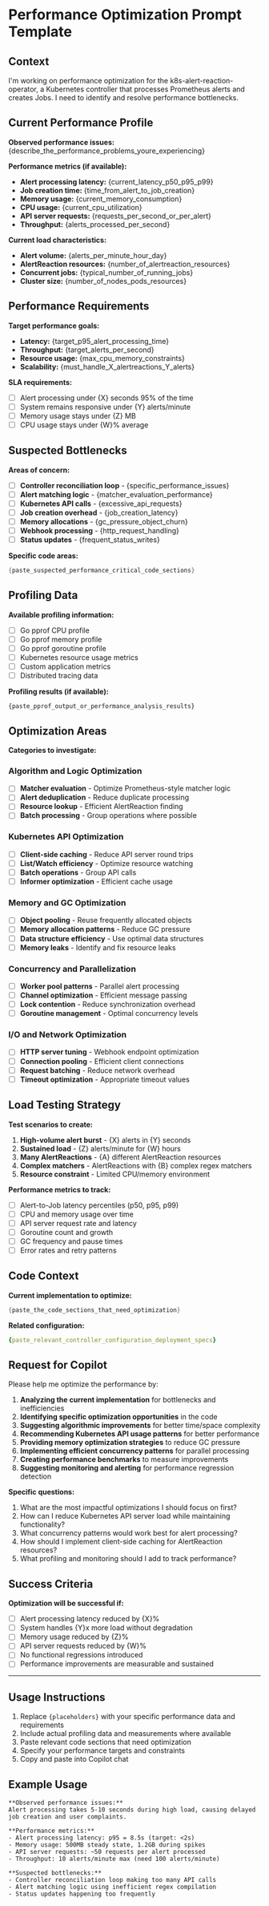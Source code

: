 # Performance Optimization Prompt Template

## Context
I'm working on performance optimization for the k8s-alert-reaction-operator, a Kubernetes controller that processes Prometheus alerts and creates Jobs. I need to identify and resolve performance bottlenecks.

## Current Performance Profile
**Observed performance issues:**
{describe_the_performance_problems_youre_experiencing}

**Performance metrics (if available):**
- **Alert processing latency:** {current_latency_p50_p95_p99}
- **Job creation time:** {time_from_alert_to_job_creation}
- **Memory usage:** {current_memory_consumption}
- **CPU usage:** {current_cpu_utilization}
- **API server requests:** {requests_per_second_or_per_alert}
- **Throughput:** {alerts_processed_per_second}

**Current load characteristics:**
- **Alert volume:** {alerts_per_minute_hour_day}
- **AlertReaction resources:** {number_of_alertreaction_resources}
- **Concurrent jobs:** {typical_number_of_running_jobs}
- **Cluster size:** {number_of_nodes_pods_resources}

## Performance Requirements
**Target performance goals:**
- **Latency:** {target_p95_alert_processing_time}
- **Throughput:** {target_alerts_per_second}
- **Resource usage:** {max_cpu_memory_constraints}
- **Scalability:** {must_handle_X_alertreactions_Y_alerts}

**SLA requirements:**
- [ ] Alert processing under {X} seconds 95% of the time
- [ ] System remains responsive under {Y} alerts/minute
- [ ] Memory usage stays under {Z} MB
- [ ] CPU usage stays under {W}% average

## Suspected Bottlenecks
**Areas of concern:**
- [ ] **Controller reconciliation loop** - {specific_performance_issues}
- [ ] **Alert matching logic** - {matcher_evaluation_performance}
- [ ] **Kubernetes API calls** - {excessive_api_requests}
- [ ] **Job creation overhead** - {job_creation_latency}
- [ ] **Memory allocations** - {gc_pressure_object_churn}
- [ ] **Webhook processing** - {http_request_handling}
- [ ] **Status updates** - {frequent_status_writes}

**Specific code areas:**
```go
{paste_suspected_performance_critical_code_sections}
```

## Profiling Data
**Available profiling information:**
- [ ] Go pprof CPU profile
- [ ] Go pprof memory profile
- [ ] Go pprof goroutine profile
- [ ] Kubernetes resource usage metrics
- [ ] Custom application metrics
- [ ] Distributed tracing data

**Profiling results (if available):**
```
{paste_pprof_output_or_performance_analysis_results}
```

## Optimization Areas
**Categories to investigate:**

### Algorithm and Logic Optimization
- [ ] **Matcher evaluation** - Optimize Prometheus-style matcher logic
- [ ] **Alert deduplication** - Reduce duplicate processing
- [ ] **Resource lookup** - Efficient AlertReaction finding
- [ ] **Batch processing** - Group operations where possible

### Kubernetes API Optimization
- [ ] **Client-side caching** - Reduce API server round trips
- [ ] **List/Watch efficiency** - Optimize resource watching
- [ ] **Batch operations** - Group API calls
- [ ] **Informer optimization** - Efficient cache usage

### Memory and GC Optimization
- [ ] **Object pooling** - Reuse frequently allocated objects
- [ ] **Memory allocation patterns** - Reduce GC pressure
- [ ] **Data structure efficiency** - Use optimal data structures
- [ ] **Memory leaks** - Identify and fix resource leaks

### Concurrency and Parallelization
- [ ] **Worker pool patterns** - Parallel alert processing
- [ ] **Channel optimization** - Efficient message passing
- [ ] **Lock contention** - Reduce synchronization overhead
- [ ] **Goroutine management** - Optimal concurrency levels

### I/O and Network Optimization
- [ ] **HTTP server tuning** - Webhook endpoint optimization
- [ ] **Connection pooling** - Efficient client connections
- [ ] **Request batching** - Reduce network overhead
- [ ] **Timeout optimization** - Appropriate timeout values

## Load Testing Strategy
**Test scenarios to create:**
1. **High-volume alert burst** - {X} alerts in {Y} seconds
2. **Sustained load** - {Z} alerts/minute for {W} hours
3. **Many AlertReactions** - {A} different AlertReaction resources
4. **Complex matchers** - AlertReactions with {B} complex regex matchers
5. **Resource constraint** - Limited CPU/memory environment

**Performance metrics to track:**
- [ ] Alert-to-Job latency percentiles (p50, p95, p99)
- [ ] CPU and memory usage over time
- [ ] API server request rate and latency
- [ ] Goroutine count and growth
- [ ] GC frequency and pause times
- [ ] Error rates and retry patterns

## Code Context
**Current implementation to optimize:**
```go
{paste_the_code_sections_that_need_optimization}
```

**Related configuration:**
```yaml
{paste_relevant_controller_configuration_deployment_specs}
```

## Request for Copilot
Please help me optimize the performance by:

1. **Analyzing the current implementation** for bottlenecks and inefficiencies
2. **Identifying specific optimization opportunities** in the code
3. **Suggesting algorithmic improvements** for better time/space complexity
4. **Recommending Kubernetes API usage patterns** for better performance
5. **Providing memory optimization strategies** to reduce GC pressure
6. **Implementing efficient concurrency patterns** for parallel processing
7. **Creating performance benchmarks** to measure improvements
8. **Suggesting monitoring and alerting** for performance regression detection

**Specific questions:**
1. What are the most impactful optimizations I should focus on first?
2. How can I reduce Kubernetes API server load while maintaining functionality?
3. What concurrency patterns would work best for alert processing?
4. How should I implement client-side caching for AlertReaction resources?
5. What profiling and monitoring should I add to track performance?

## Success Criteria
**Optimization will be successful if:**
- [ ] Alert processing latency reduced by {X}%
- [ ] System handles {Y}x more load without degradation
- [ ] Memory usage reduced by {Z}%
- [ ] API server requests reduced by {W}%
- [ ] No functional regressions introduced
- [ ] Performance improvements are measurable and sustained

---

## Usage Instructions
1. Replace `{placeholders}` with your specific performance data and requirements
2. Include actual profiling data and measurements where available
3. Paste relevant code sections that need optimization
4. Specify your performance targets and constraints
5. Copy and paste into Copilot chat

## Example Usage
```
**Observed performance issues:**
Alert processing takes 5-10 seconds during high load, causing delayed job creation and user complaints.

**Performance metrics:**
- Alert processing latency: p95 = 8.5s (target: <2s)
- Memory usage: 500MB steady state, 1.2GB during spikes
- API server requests: ~50 requests per alert processed
- Throughput: 10 alerts/minute max (need 100 alerts/minute)

**Suspected bottlenecks:**
- Controller reconciliation loop making too many API calls
- Alert matching logic using inefficient regex compilation
- Status updates happening too frequently
```